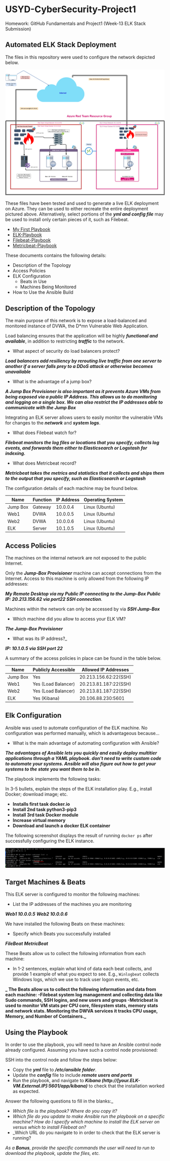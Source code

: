 # USYD-CyberSecurity-Project1
Homework: GitHub Fundamentals and Project1  (Week-13 ELK Stack Submission)

## Automated ELK Stack Deployment

The files in this repository were used to configure the network depicted below.

![alt text](https://github.com/nickaxia/USYD-CyberSecurity-Project1/blob/main/Diagrams/Project1-ELK_Stack_Diagram.png)



These files have been tested and used to generate a live ELK deployment on Azure. They can be used to either recreate the entire deployment pictured above. Alternatively, select portions of the **_yml and config file_** may be used to install only certain pieces of it, such as Filebeat.

  
- [My First Playbook]( https://github.com/nickaxia/USYD-CyberSecurity-Project1/blob/main/Ansible/Docker/my-playbook.yml) 
- [ELK-Playbook]( https://github.com/nickaxia/USYD-CyberSecurity-Project1/blob/main/Ansible/ELK_Stack/elk-playbook.yml)
- [Filebeat-Playbook]( https://github.com/nickaxia/USYD-CyberSecurity-Project1/blob/main/Ansible/Filebeat/filebeat-playbook.yml)
- [Metricbeat-Playbook]( https://github.com/nickaxia/USYD-CyberSecurity-Project1/blob/main/Ansible/Metricbeat/metricbeat-playbook.yml)


These documents contains the following details:
- Description of the Topology
- Access Policies
- ELK Configuration
  - Beats in Use
  - Machines Being Monitored
- How to Use the Ansible Build


## Description of the Topology

The main purpose of this network is to expose a load-balanced and monitored instance of DVWA, the D*mn Vulnerable Web Application.

Load balancing ensures that the application will be highly **_functional and available_**, in addition to restricting **_traffic_** to the network.

- What aspect of security do load balancers protect? 

**_Load balancers add resiliency by rerouting live traffic from one server to another if a server falls prey to a DDoS attack or otherwise becomes unavailable_**

- What is the advantage of a jump box?

**_A Jump Box Provisioner is also important as it prevents Azure VMs from being exposed via a public IP Address. This allows us to do monitoring and logging on a single box. We can also restrict the IP addresses able to communicate with the Jump Box_**

Integrating an ELK server allows users to easily monitor the vulnerable VMs for changes to the **_network_** and **_system logs_**.

- What does Filebeat watch for?

**_Filebeat monitors the log files or locations that you specify, collects log events, and forwards them either to Elasticsearch or Logstash for indexing._**


- What does Metricbeat record?

**_Metricbeat takes the metrics and statistics that it collects and ships them to the output that you specify, such as Elasticsearch or Logstash_**

The configuration details of each machine may be found below.
 

| Name     | Function | IP Address | Operating System |
|----------|----------|------------|------------------|
| Jump Box | Gateway  | 10.0.0.4   | Linux  (Ubuntu)  |
| Web1     | DVWA     | 10.0.0.5   | Linux  (Ubuntu)  |
| Web2     | DVWA     | 10.0.0.6   | Linux  (Ubuntu)  |
| ELK      | Server   | 10.1.0.5   | Linux  (Ubuntu)  |


## Access Policies

The machines on the internal network are not exposed to the public Internet. 

Only the **_Jump-Box Provisioner_** machine can accept connections from the Internet. Access to this machine is only allowed from the following IP addresses:

**_My Remote Desktop via my Public IP connecting to the Jump-Box Public IP: 20.213.156.62 via port22 SSH connection_**.
 
Machines within the network can only be accessed by via **_SSH Jump-Box_**

- Which machine did you allow to access your ELK VM? 

**_The Jump-Box Provisioner_**

- What was its IP address?_

**_IP: 10.1.0.5 via SSH port 22_**

A summary of the access policies in place can be found in the table below.

| Name     | Publicly Accessible | Allowed IP Addresses |
|----------|---------------------|----------------------|
| Jump Box | Yes	                | 20.213.156.62:22(SSH)|
| Web1     | Yes (Load Balancer) | 20.213.81.187:22(SSH)|
| Web2     | Yes (Load Balancer) | 20.213.81.187:22(SSH)|                  
| ELK      | Yes (Kibana)        | 20.106.88.230:5601   |



## Elk Configuration

Ansible was used to automate configuration of the ELK machine. No configuration was performed manually, which is advantageous because...

- What is the main advantage of automating configuration with Ansible?

**_The advantages of Ansible lets you quickly and easily deploy multitier applications through a YAML playbook. don't need to write custom code to automate your systems. Ansible will also figure out how to get your systems to the state you want them to be in_**.


The playbook implements the following tasks:

In 3-5 bullets, explain the steps of the ELK installation play. E.g., install Docker; download image; etc.

- **Installs first task docker.io**
- **Install 2nd task python3-pip3**
- **Install 3rd task Docker module**
- **Increase virtual memory**
- **Download and launch a docker ELK container**
 

The following screenshot displays the result of running `docker ps` after successfully configuring the ELK instance.

![alt text]( https://github.com/nickaxia/USYD-CyberSecurity-Project1/blob/main/Diagrams/Images/Capture_ELK_Docker%20PS.PNG)

## Target Machines & Beats

This ELK server is configured to monitor the following machines:

- List the IP addresses of the machines you are monitoring

**_Web1 10.0.0.5_**
**_Web2 10.0.0.6_**

We have installed the following Beats on these machines:

- Specify which Beats you successfully installed

**_FileBeat_**
**_MetricBeat_**

These Beats allow us to collect the following information from each machine:
- In 1-2 sentences, explain what kind of data each beat collects, and provide 1 example of what you expect to see. E.g., `Winlogbeat` collects Windows logs, which we use to track user logon events, etc.

**_ The Beats allow us to collect the following information and data from each machine: -Filebeat system log management and collecting data like Sudo commands, SSH logins, and new users and groups -Metricbeat is used to monitor VM stats per CPU core, filesystem stats, memory stats and network stats. Monitoring the DWVA services it tracks CPU usage, Memory, and Number of Containers._**

## Using the Playbook

In order to use the playbook, you will need to have an Ansible control node already configured. Assuming you have such a control node provisioned: 

SSH into the control node and follow the steps below:
- Copy the **_yml_** file to **_/etc/ansible folder_**.
- Update the **_config_** file to include **_remote users and ports_**
- Run the playbook, and navigate to **_Kibana (http://[your.ELK-VM.External.IP]:5601/app/kibana)_** to check that the installation worked as expected.

Answer the following questions to fill in the blanks:_

- _Which file is the playbook? Where do you copy it?_
- _Which file do you update to make Ansible run the playbook on a specific machine? How do I specify which machine to install the ELK server on versus which to install Filebeat on?_
- _Which URL do you navigate to in order to check that the ELK server is running?

_As a **Bonus**, provide the specific commands the user will need to run to download the playbook, update the files, etc._




